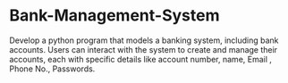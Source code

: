# Bank-Management-System
Develop a python program that models a banking system, including bank accounts. Users can interact with the system to create and manage their accounts, each with specific details like account number, name, Email , Phone No., Passwords.
